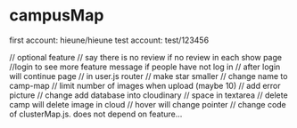 # campusMap

first account: hieune/hieune
test account: test/123456

// optional feature
// say there is no review if no review in each show page
//login to see more feature message if people have not log in
// after login will continue page // in user.js router
// make star smaller
// change name to camp-map
// limit number of images when upload (maybe 10)
// add error picture
// change add database into cloudinary
// space in textarea
// delete camp will delete image in cloud
// hover will change pointer 
// change code of clusterMap.js. does not depend on feature...

